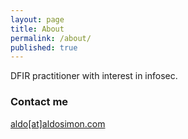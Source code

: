 ```yaml
---
layout: page
title: About
permalink: /about/
published: true
---
```


DFIR practitioner with interest in infosec.

### Contact me

[aldo[at]aldosimon.com](mailto:aldo@aldosimon.com)
